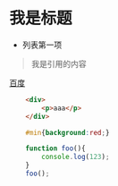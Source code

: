 # 我是标题

- 列表第一项

> 我是引用的内容

[百度](http://www.baidu.com)

```html
	<div>
		<p>aaa</p>
	</div>
```

```css
	#min{background:red;}
```

```javascript
	function foo(){
		console.log(123);
	}
	foo();
```
